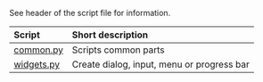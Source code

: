 See header of the script file for information.

| Script                                         | Short description                                    |
| :---                                           | :---                                                 |
| [common.py](common.py)                         | Scripts common parts                                 |
| [widgets.py](widgets.py)                       | Create dialog, input, menu or progress bar           |
